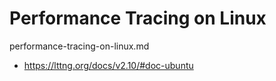 # Performance Tracing on Linux

performance-tracing-on-linux.md

*   https://lttng.org/docs/v2.10/#doc-ubuntu